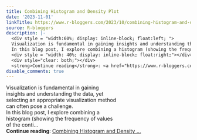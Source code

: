 ```yaml
---
title: Combining Histogram and Density Plot
date: '2023-11-01'
linkTitle: https://www.r-bloggers.com/2023/10/combining-histogram-and-density-plot/
source: R-bloggers
description: |-
  <div style = "width:60%; display: inline-block; float:left; ">
  Visualization is fundamental in gaining insights and understanding the data, yet selecting an appropriate visualization method can often pose a challenge.<br />
  In this blog post, I explore combining a histogram (showing the frequency of values of the conti...</div>
  <div style = "width: 40%; display: inline-block; float:right;"></div>
  <div style="clear: both;"></div>
  <strong>Continue reading</strong>: <a href="https://www.r-bloggers.com/2023/10/combining-histogram-and-density-plot/">Combining Histogram and Density ...
disable_comments: true
---
```

<div style = "width:60%; display: inline-block; float:left; ">
Visualization is fundamental in gaining insights and understanding the data, yet selecting an appropriate visualization method can often pose a challenge.<br />
In this blog post, I explore combining a histogram (showing the frequency of values of the conti...</div>
<div style = "width: 40%; display: inline-block; float:right;"></div>
<div style="clear: both;"></div>
<strong>Continue reading</strong>: <a href="https://www.r-bloggers.com/2023/10/combining-histogram-and-density-plot/">Combining Histogram and Density ...